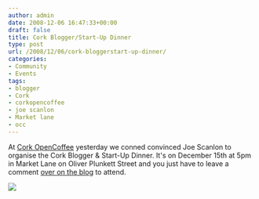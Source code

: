 ```yaml
---
author: admin
date: 2008-12-06 16:47:33+00:00
draft: false
title: Cork Blogger/Start-Up Dinner
type: post
url: /2008/12/06/cork-bloggerstart-up-dinner/
categories:
- Community
- Events
tags:
- blogger
- Cork
- corkopencoffee
- joe scanlon
- Market lane
- occ
---
```


At [Cork OpenCoffee](http://www.corkopencoffee.org/) yesterday we conned convinced Joe Scanlon to organise the Cork Blogger & Start-Up Dinner. It's on December 15th at 5pm in Market Lane on Oliver Plunkett Street and you just have to leave a comment [over on the blog](http://joescanlon.net/2008/12/05/bloggers-lunch-cork/) to attend.

![](http://www.marketlane.ie/i/market_lane_homepage.jpg)

